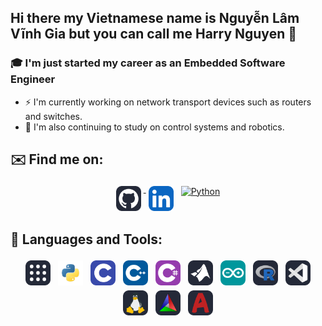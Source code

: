 ## Hi there my Vietnamese name is Nguyễn Lâm Vĩnh Gia but you can call me Harry Nguyen 👋
### 🎓 I'm just started my career as an Embedded Software Engineer
<!--
**HarryNguyen2023/HarryNguyen2023** is a ✨ _special_ ✨ repository because its `README.md` (this file) appears on your GitHub profile.

Here are some ideas to get you started:

- 🔭 I’m currently working on ...
- 🌱 I’m currently learning ...
- 👯 I’m looking to collaborate on ...
- 🤔 I’m looking for help with ...
- 💬 Ask me about ...
- 📫 How to reach me: ...
- 😄 Pronouns: ...
- ⚡ Fun fact: ...
-->

- ⚡ I'm currently working on network transport devices such as routers and switches.
- 🌱 I'm also continuing to study on control systems and robotics.

## ✉️ Find me on:

<p align="center">
 <a href="https://github.com/HarryNguyen2023" target="_blank" rel="noopener noreferrer"> <img src="https://raw.githubusercontent.com/tandpfun/skill-icons/main/icons/Github-Dark.svg" alt="Python" height="40" style="vertical-align:top; margin:4px"> </a>
 <a href="https://www.linkedin.com/in/gia-nguyen-6b89ab273/" target="_blank" rel="noopener noreferrer"> <img src="https://raw.githubusercontent.com/tandpfun/skill-icons/main/icons/LinkedIn.svg" alt="Python" height="40" style="vertical-align:top; margin:4px"></a>
 <a href="gianguyenlamvinh2002@gmail.com"> <img src="https://img.icons8.com/?size=512&id=ho8QlOYvMuG3&format=png" alt="Python" height="40" style="vertical-align:top; margin:4px"></a>
</p>


## 🧰 Languages and Tools:
<p align="center">
<img src="https://raw.githubusercontent.com/tandpfun/skill-icons/main/icons/ROS-Dark.svg" alt="ROS" height="40" style="vertical-align:top; margin:4px">
<img src="https://raw.githubusercontent.com/github/explore/80688e429a7d4ef2fca1e82350fe8e3517d3494d/topics/python/python.png" alt="Python" height="40" style="vertical-align:top; margin:4px">
<img src="https://raw.githubusercontent.com/tandpfun/skill-icons/main/icons/C.svg" alt="C" height="40" style="vertical-align:top; margin:4px">
<img src="https://raw.githubusercontent.com/tandpfun/skill-icons/main/icons/CPP.svg" alt="Cpp" height="40" style="vertical-align:top; margin:4px">
<img src="https://raw.githubusercontent.com/tandpfun/skill-icons/main/icons/CS.svg" alt="Cs" height="40" style="vertical-align:top; margin:4px">
<img src="https://raw.githubusercontent.com/tandpfun/skill-icons/main/icons/Matlab-Dark.svg" alt="Matlab" height="40" style="vertical-align:top; margin:4px">
<img src="https://raw.githubusercontent.com/tandpfun/skill-icons/main/icons/Arduino.svg" alt="Arduino" height="40" style="vertical-align:top; margin:4px">
<img src="https://raw.githubusercontent.com/tandpfun/skill-icons/main/icons/R-Dark.svg" alt="R" height="40" style="vertical-align:top; margin:4px">
<img src="https://raw.githubusercontent.com/tandpfun/skill-icons/main/icons/VSCode-Dark.svg" alt="VS Code" height="40" style="vertical-align:top; margin:4px">
<img src="https://raw.githubusercontent.com/tandpfun/skill-icons/main/icons/Linux-Dark.svg" alt="Linux" height="40" style="vertical-align:top; margin:4px">
<img src="https://raw.githubusercontent.com/tandpfun/skill-icons/main/icons/CMake-Dark.svg" alt="Cmake" height="40" style="vertical-align:top; margin:4px">
<img src="https://raw.githubusercontent.com/tandpfun/skill-icons/main/icons/AutoCAD-Dark.svg" alt="Autocad" height="40" style="vertical-align:top; margin:4px">
</p>

